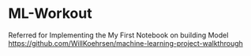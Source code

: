 # ML-Workout

Referred for Implementing the My First Notebook on building Model
https://github.com/WillKoehrsen/machine-learning-project-walkthrough
